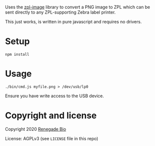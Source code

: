 
Uses the [zpl-image](https://www.npmjs.com/package/zpl-image) library to convert a PNG image to ZPL which can be sent directly to any ZPL-supporting Zebra label printer.

This just works, is written in pure javascript and requires no drivers.

# Setup

```
npm install
```

# Usage

```
./bin/cmd.js myfile.png > /dev/usb/lp0
```

Ensure you have write access to the USB device.

# Copyright and license

Copyright 2020 [Renegade Bio](https://renegade.bio)

License: AGPLv3 (see `LICENSE` file in this repo)